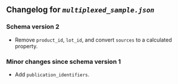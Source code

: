 ## Changelog for *`multiplexed_sample.json`*

### Schema version 2

* Remove `product_id`, `lot_id`, and convert `sources` to a calculated property.

### Minor changes since schema version 1

* Add `publication_identifiers`.
